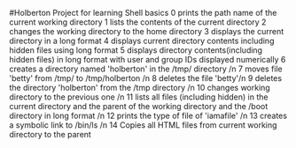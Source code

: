 #Holberton Project for learning Shell basics
0 prints the path name of the current working directory
1 lists the contents of the current directory
2 changes the working directory to the home directory
3 displays the current directory in a long format
4 displays current directory contents including hidden files using long format
5 displays directory contents(including hidden files) in long format with user and group IDs displayed numerically
6 creates a directory named 'holberton' in the /tmp/ directory /n
7 moves file 'betty' from /tmp/ to /tmp/holberton /n
8 deletes the file 'betty'/n
9 deletes the directory 'holberton' from the /tmp directory /n
10 changes working directory to the previous one /n
11 lists all files (including hidden) in the current directory and the parent of the working directory and the /boot directory in long format /n
12 prints the type of file of 'iamafile' /n
13 creates a symbolic link to /bin/ls /n
14 Copies all HTML files from current working directory to the parent
